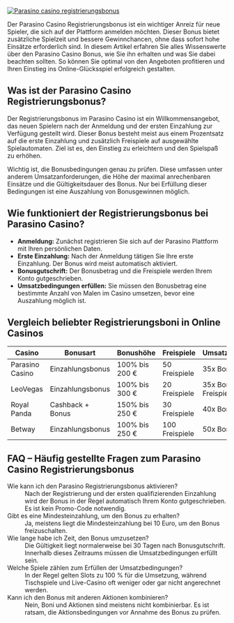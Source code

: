 [![Parasino casino registrierungsbonus](https://123-caf.pages.dev/gitsignup.png)](https://vrmoo.ru/Bt82HjjY)

<p>Der Parasino Casino Registrierungsbonus ist ein wichtiger Anreiz für neue Spieler, die sich auf der Plattform anmelden möchten. Dieser Bonus bietet zusätzliche Spielzeit und bessere Gewinnchancen, ohne dass sofort hohe Einsätze erforderlich sind. In diesem Artikel erfahren Sie alles Wissenswerte über den Parasino Casino Bonus, wie Sie ihn erhalten und was Sie dabei beachten sollten. So können Sie optimal von den Angeboten profitieren und Ihren Einstieg ins Online-Glücksspiel erfolgreich gestalten.</p>  <h2>Was ist der Parasino Casino Registrierungsbonus?</h2> <p>Der Registrierungsbonus im Parasino Casino ist ein Willkommensangebot, das neuen Spielern nach der Anmeldung und der ersten Einzahlung zur Verfügung gestellt wird. Dieser Bonus besteht meist aus einem Prozentsatz auf die erste Einzahlung und zusätzlich Freispiele auf ausgewählte Spielautomaten. Ziel ist es, den Einstieg zu erleichtern und den Spielspaß zu erhöhen.</p> <p>Wichtig ist, die Bonusbedingungen genau zu prüfen. Diese umfassen unter anderem Umsatzanforderungen, die Höhe der maximal anrechenbaren Einsätze und die Gültigkeitsdauer des Bonus. Nur bei Erfüllung dieser Bedingungen ist eine Auszahlung von Bonusgewinnen möglich.</p>  <h2>Wie funktioniert der Registrierungsbonus bei Parasino Casino?</h2> <ul>   <li><strong>Anmeldung:</strong> Zunächst registrieren Sie sich auf der Parasino Plattform mit Ihren persönlichen Daten.</li>   <li><strong>Erste Einzahlung:</strong> Nach der Anmeldung tätigen Sie Ihre erste Einzahlung. Der Bonus wird meist automatisch aktiviert.</li>   <li><strong>Bonusgutschrift:</strong> Der Bonusbetrag und die Freispiele werden Ihrem Konto gutgeschrieben.</li>   <li><strong>Umsatzbedingungen erfüllen:</strong> Sie müssen den Bonusbetrag eine bestimmte Anzahl von Malen im Casino umsetzen, bevor eine Auszahlung möglich ist.</li> </ul>  <h2>Vergleich beliebter Registrierungsboni in Online Casinos</h2> <table>   <thead>     <tr>       <th>Casino</th>       <th>Bonusart</th>       <th>Bonushöhe</th>       <th>Freispiele</th>       <th>Umsatzbedingungen</th>     </tr>   </thead>   <tbody>     <tr>       <td>Parasino Casino</td>       <td>Einzahlungsbonus</td>       <td>100% bis 200 €</td>       <td>50 Freispiele</td>       <td>35x Bonusbetrag</td>     </tr>     <tr>       <td>LeoVegas</td>       <td>Einzahlungsbonus</td>       <td>100% bis 300 €</td>       <td>20 Freispiele</td>       <td>35x Bonus + Freispiele</td>     </tr>     <tr>       <td>Royal Panda</td>       <td>Cashback + Bonus</td>       <td>150% bis 250 €</td>       <td>30 Freispiele</td>       <td>40x Bonusbetrag</td>     </tr>     <tr>       <td>Betway</td>       <td>Einzahlungsbonus</td>       <td>100% bis 250 €</td>       <td>100 Freispiele</td>       <td>50x Bonusbetrag</td>     </tr>   </tbody> </table>  <h2>FAQ – Häufig gestellte Fragen zum Parasino Casino Registrierungsbonus</h2> <dl>   <dt>Wie kann ich den Parasino Registrierungsbonus aktivieren?</dt>   <dd>Nach der Registrierung und der ersten qualifizierenden Einzahlung wird der Bonus in der Regel automatisch Ihrem Konto gutgeschrieben. Es ist kein Promo-Code notwendig.</dd>    <dt>Gibt es eine Mindesteinzahlung, um den Bonus zu erhalten?</dt>   <dd>Ja, meistens liegt die Mindesteinzahlung bei 10 Euro, um den Bonus freizuschalten.</dd>    <dt>Wie lange habe ich Zeit, den Bonus umzusetzen?</dt>   <dd>Die Gültigkeit liegt normalerweise bei 30 Tagen nach Bonusgutschrift. Innerhalb dieses Zeitraums müssen die Umsatzbedingungen erfüllt sein.</dd>    <dt>Welche Spiele zählen zum Erfüllen der Umsatzbedingungen?</dt>   <dd>In der Regel gelten Slots zu 100 % für die Umsetzung, während Tischspiele und Live-Casino oft weniger oder gar nicht angerechnet werden.</dd>    <dt>Kann ich den Bonus mit anderen Aktionen kombinieren?</dt>   <dd>Nein, Boni und Aktionen sind meistens nicht kombinierbar. Es ist ratsam, die Aktionsbedingungen vor Annahme des Bonus zu prüfen.</dd> </dl>